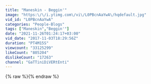 ```yaml
---
title: "Maneskin - Beggin'"
image: "https:\/\/i.ytimg.com\/vi\/L0PBcnAaYwA\/hqdefault.jpg"
vid_id: "L0PBcnAaYwA"
categories: "People-Blogs"
tags: ["Maneskin","Beggin'"]
date: "2021-11-26T01:24:17+03:00"
vid_date: "2017-11-03T18:29:56Z"
duration: "PT4M15S"
viewcount: "33125299"
likeCount: "805204"
dislikeCount: "17263"
channel: "GaTTiniDiVERtEnti"
---
```

{% raw %}{% endraw %}
